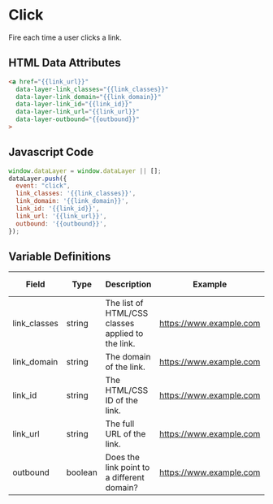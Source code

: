 # Click

Fire each time a user clicks a link.

## HTML Data Attributes

```html
<a href="{{link_url}}"
  data-layer-link_classes="{{link_classes}}"
  data-layer-link_domain="{{link_domain}}"
  data-layer-link_id="{{link_id}}"
  data-layer-link_url="{{link_url}}"
  data-layer-outbound="{{outbound}}"
>
```

## Javascript Code

```js
window.dataLayer = window.dataLayer || [];
dataLayer.push({
  event: "click",
  link_classes: '{{link_classes}}',
  link_domain: '{{link_domain}}',
  link_id: '{{link_id}}',
  link_url: '{{link_url}}',
  outbound: '{{outbound}}',
});
```

## Variable Definitions

|Field|Type|Description|Example|Pattern|Min Length|Max Length|Minimum|Maximum|Multiple Of|
| --- | --- | --- | --- | --- | --- | --- | --- | --- | --- |
|link_classes|string|The list of HTML/CSS classes applied to the link.|https://www.example.com|
|link_domain|string|The domain of the link.|https://www.example.com|
|link_id|string|The HTML/CSS ID of the link.|https://www.example.com|
|link_url|string|The full URL of the link.|https://www.example.com|
|outbound|boolean|Does the link point to a different domain?|https://www.example.com|